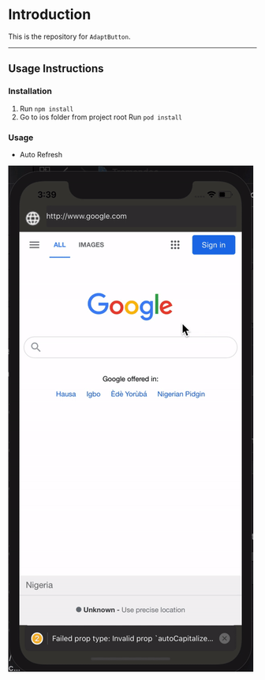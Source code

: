 # Introduction

This is the repository for `AdaptButton`.

---

## Usage Instructions

### Installation

1. Run `npm install`
1. Go to ios folder from project root Run `pod install `
### Usage

- Auto Refresh

![Auto Refresh](./src/assets/recording2.gif)




